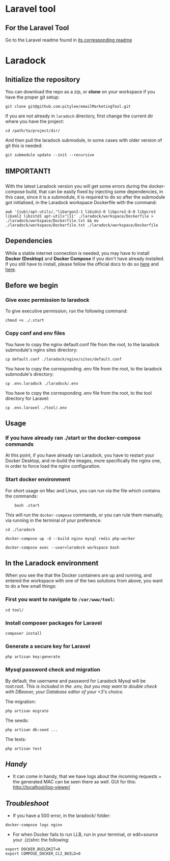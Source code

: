 # Laravel tool

## For the Laravel Tool
Go to the Laravel readme found in [its corresponding readme](./tool/readme.md)

# Laradock 
## Initialize the repository

You can download the repo as a zip, or **clone** on your workspace if you have the proper git setup:

```
git clone git@github.com:pitylee/emailMarketingTool.git
```

If you are not already in `laradock` directory, first change the current dir where you have the project:

```
cd /path/to/project/dir/
```

And then pull the laradock submodule, in some cases with older version of git this is needed:

```
git submodule update --init --recursive
```

## ❗IMPORTANT❗
With the latest Laradock version you will get some errors during the docker-compose build, that can be easily fixed by injecting some dependencies, in this case, since it is a submodule, it is required to do so after the submodule got initialised, in the Laradock workspace Dockerfile with the command:

```
awk '{sub(/apt-utils/,"libargon2-1 libidn2-0 libpcre2-8-0 libpcre3 libxml2 libzstd1 apt-utils")}1' ./laradock/workspace/Dockerfile > ./laradock/workspace/Dockerfile.txt && mv ./laradock/workspace/Dockerfile.txt ./laradock/workspace/Dockerfile
```

## Dependencies

While a stable internet connection is needed, you may have to install **Docker (Desktop)** and **Docker Compose** if you
don't have already installed. If you still have to install, please follow the official docs to do
so [here](https://docs.docker.com/desktop/#download-and-install) and [here](https://docs.docker.com/compose/install/).

## Before we begin

### Give exec permission to laradock

To give executive permission, run the following command:

```
chmod +x ./.start
```

### Copy conf and env files

You have to copy the nginx default.conf file from the root, to the laradock submodule's nginx sites directory:

```
cp default.conf ./laradock/nginx/sites/default.conf
```

You have to copy the corresponding .env file from the root, to the laradock submodule's directory:

```
cp .env.laradock ./laradock/.env
```

You have to copy the corresponding .env file from the root, to the tool directory for Laravel:

```
cp .env.laravel ./tool/.env
```

## Usage

### If you have already ran ./start or the docker-compose commands

At this point, if you have already ran Laradock, you have to restart your Docker Desktop, and re-build the images, more
specifically the nginx one, in order to force load the nginx configuration.

### Start docker environment

For short usage on Mac and Linux, you can run via the file which contains the commands:

```
    bash .start 
```

This will run the `docker-compose` commands, or you can rule them manually, via running in the terminal of your
preference:

```
cd ./laradock

docker-compose up -d --build nginx mysql redis php-worker

docker-compose exec --user=laradock workspace bash
```

## In the Laradock environment

When you see the that the Docker containers are up and running, and entered the workspace with one of the two solutions
from above, you want to do a few small things:

### First you want to navigate to `/var/www/tool`:

```
cd tool/
```

### Install composer packages for Laravel

```
composer install 
```

### Generate a secure key for Laravel

```
php artisan key:generate
```

### Mysql password check and migration

By default, the username and password for Laradock Mysql will be root:root.
_This is included in the .env, but you may want to double check with DBeaver, your Database editor of your <3's choice._

The migration:

```
php artisan migrate
```

The seeds:

```
php artisan db:seed ...
```


The tests:

```
php artisan test
```

## _Handy_

* It can come in handy, that we have logs about the incoming requests + the generated MAC can be seen there as well.
GUI for this:
[http://localhost/log-viewer/](http://localhost/log-viewer/)

## _Troubleshoot_

* If you have a 500 error, in the laradock/ folder:

```
docker-compose logs nginx
```

* For when Docker fails to run LLB, run in your terminal, or edit+source your .(z)shrc the following:

```
export DOCKER_BUILDKIT=0
export COMPOSE_DOCKER_CLI_BUILD=0
```
